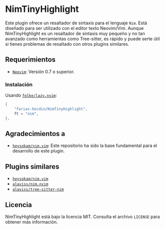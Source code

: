 # NimTinyHighlight

Este plugin ofrece un resaltador de sintaxis para el lenguaje `Nim`. Está diseñado para ser utilizado con el editor texto Neovim/Vim. Aunque NimTinyHighlight es un resaltador de sintaxis muy pequeño y no tan avanzado como herramientas como Tree-sitter, es rápido y puede serte útil si tienes problemas de resaltado con otros plugins similares.

## Requerimientos

* [`Neovim`](https://github.com/neovim/neovim): Versión 0.7 o superior.

### Instalación

Usando [`folke/lazy.nvim`](https://github.com/folke/lazy.nvim):

```lua
{
    "farias-hecdin/NimTinyHighlight",
    ft = "nim",
},
```

## Agradecimientos a

* [`heysokam/nim.vim`](https://github.com/heysokam/nim.vim): Este repositorio ha sido la base fundamental para el desarrollo de este plugin.

## Plugins similares

* [`heysokam/nim.vim`](https://github.com/heysokam/nim.vim)
* [`alaviss/nim.nvim`](https://github.com/alaviss/nim.nvim)
* [`alaviss/tree-sitter-nim`](https://github.com/alaviss/tree-sitter-nim)

## Licencia

NimTinyHighlight está bajo la licencia MIT. Consulta el archivo `LICENSE` para obtener más información.

